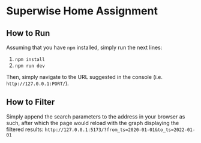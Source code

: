 # Superwise Home Assignment

## How to Run

Assuming that you have `npm` installed, simply run the next lines:

1. `npm install`
2. `npm run dev`

Then, simply navigate to the URL suggested in the console (i.e. `http://127.0.0.1:PORT/`).

## How to Filter

Simply append the search parameters to the address in your browser as such, after which the page would reload with the graph displaying the filtered results:
`http://127.0.0.1:5173/?from_ts=2020-01-01&to_ts=2022-01-01`
